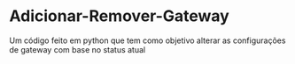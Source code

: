 # Adicionar-Remover-Gateway
Um código feito em python que tem como objetivo alterar as configurações de gateway com base no status atual
